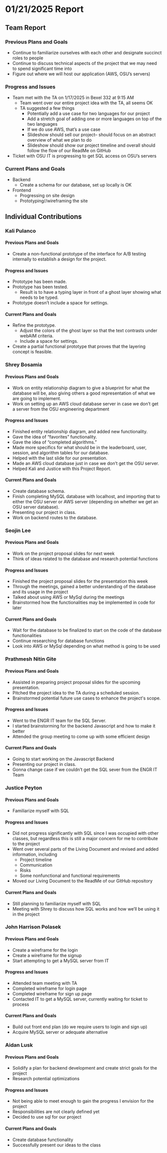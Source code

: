 # 01/21/2025 Report

## Team Report

### Previous Plans and Goals

- Continue to familiarize ourselves with each other and designate succinct roles to people  
- Continue to discuss technical aspects of the project that we may need to spend significant time into  
- Figure out where we will host our application (AWS, OSU’s servers)

### Progress and Issues

- Team met with the TA on 1/17/2025 in Bexel 332 at 9:15 AM  
  - Team went over our entire project idea with the TA, all seems OK  
  - TA suggested a few things  
    - Potentially add a use case for two languages for our project  
    - Add a stretch goal of adding one or more languages on top of the two languages  
    - If we do use AWS, that’s a use case  
    - Slideshow should sell our project– should focus on an abstract overview of what we plan to do  
    - Slideshow should show our project timeline and overall should follow the flow of our ReadMe on GitHub  
- Ticket with OSU IT is progressing to get SQL access on OSU’s servers

### Current Plans and Goals

- Backend  
  - Create a schema for our database, set up locally is OK  
- Frontend  
  - Progressing on site design  
  - Prototyping//wireframing the site

## Individual Contributions

### Kali Pulanco

#### Previous Plans and Goals

- Create a non-functional prototype of the interface for A/B testing internally to establish a design for the project.

#### Progress and Issues

- Prototype has been made.  
- Prototype has been tested.  
  - Result is to have a typing layer in front of a ghost layer showing what needs to be typed.  
- Prototype doesn’t include a space for settings.

#### Current Plans and Goals

- Refine the prototype.  
  - Adjust the colors of the ghost layer so that the text contrasts under webAIM criteria.  
  - Include a space for settings.  
- Create a partial functional prototype that proves that the layering concept is feasible.

### Shrey Bosamia

#### Previous Plans and Goals

- Work on entity relationship diagram to give a blueprint for what the database will be, also giving others a good representation of what we are going to implement.  
- Work on setting up an AWS cloud database server in case we don’t get a server from the OSU engineering department

#### Progress and Issues

- Finished entity relationship diagram, and added new functionality.  
- Gave the idea of “favorites” functionality.  
- Gave the idea of “completed algorithms.”  
- Made more specifics for what should be in the leaderboard, user, session, and algorithm tables for our database.  
- Helped with the last slide for our presentation.  
- Made an AWS cloud database just in case we don’t get the OSU server.  
- Helped Kali and Justice with this Project Report.

#### Current Plans and Goals

- Create database schema.  
- Finish completing MySQL database with localhost, and importing that to either the OSU server or AWS server (depending on whether we get an OSU server database).  
- Presenting our project in class.  
- Work on backend routes to the database.

### Seojin Lee

#### Previous Plans and Goals

- Work on the project proposal slides for next week  
- Think of ideas related to the database and research potential functions

#### Progress and Issues

- Finished the project proposal slides for the presentation this week  
- Through the meetings, gained a better understanding of the database and its usage in the project  
- Talked about using AWS or MySql during the meetings  
- Brainstormed how the functionalities may be implemented in code for later

#### Current Plans and Goals

- Wait for the database to be finalized to start on the code of the database functionalities  
- Continue researching for database functions  
- Look into AWS or MySql depending on what method is going to be used

### Prathmesh Nitin Gite

#### Previous Plans and Goals

- Assisted in preparing project proposal slides for the upcoming presentation.  
- Pitched the project idea to the TA during a scheduled session.  
- Brainstormed potential future use cases to enhance the project's scope.

#### Progress and Issues

- Went to the ENGR IT team for the SQL Server.  
- I started brainstorming for the backend Javascript and how to make it better  
- Attended the group meeting to come up with some efficient design

#### Current Plans and Goals

- Going to start working on the Javascript Backend  
- Presenting our project in class.  
- Gonna change case if we couldn’t get the SQL sever from the ENGR IT Team

### Justice Peyton

#### Previous Plans and Goals

- Familiarize myself with SQL

#### Progress and Issues

- Did not progress significantly with SQL since I was occupied with other classes, but regardless this is still a major concern for me to contribute to the project  
- Went over several parts of the Living Document and revised and added information, including  
  - Project timeline  
  - Communication  
  - Risks  
  - Some nonfunctional and functional requirements  
- Moved our Living Document to the ReadMe of our GitHub repository

#### Current Plans and Goals

- Still planning to familiarize myself with SQL  
- Meeting with Shrey to discuss how SQL works and how we’ll be using it in the project

### John Harrison Polasek

#### Previous Plans and Goals

- Create a wireframe for the login 
- Create a wireframe for the signup
- Start attempting to get a MySQL server from IT
#### Progress and Issues

- Attended team meeting with TA
- Completed wireframe for login page
- Completed wireframe for sign up page
- Contacted IT to get a MySQL server, currently waiting for ticket to process
#### Current Plans and Goals

- Build out front end plan (do we require users to login and sign up)
- Acquire MySQL server or adequate alternative
### Aidan Lusk

#### Previous Plans and Goals

- Solidify a plan for backend development and create strict goals for the project  
- Research potential optimizations

#### Progress and Issues

- Not being able to meet enough to gain the progress I envision for the project  
- Responsibilities are not clearly defined yet  
- Decided to use sql for our project

#### Current Plans and Goals

- Create database functionality  
- Successfully present our ideas to the class
